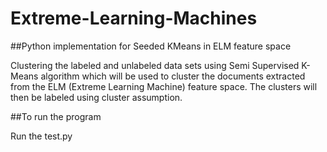 # Extreme-Learning-Machines
##Python implementation for Seeded KMeans in ELM feature space

Clustering the labeled and unlabeled data sets using Semi Supervised 
K-Means algorithm which will be used to cluster the documents extracted 
from the ELM (Extreme Learning Machine) feature space. 
The clusters will then be labeled using cluster assumption.

##To run the program

Run the test.py 
